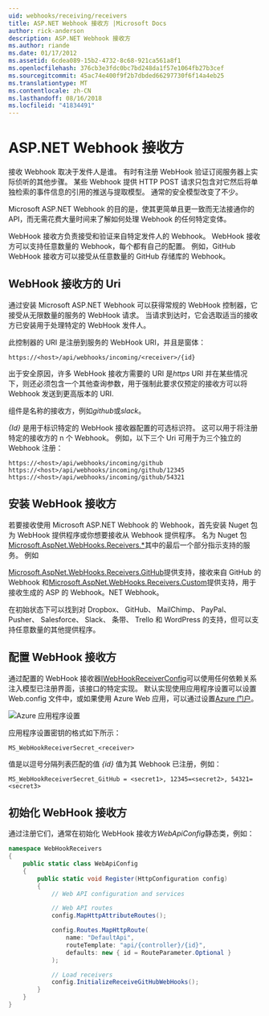 ```yaml
---
uid: webhooks/receiving/receivers
title: ASP.NET Webhook 接收方 |Microsoft Docs
author: rick-anderson
description: ASP.NET Webhook 接收方
ms.author: riande
ms.date: 01/17/2012
ms.assetid: 6cdea089-15b2-4732-8c68-921ca561a8f1
ms.openlocfilehash: 376cb3e3fdc0bc7bd248da1f57e1064fb27b3cef
ms.sourcegitcommit: 45ac74e400f9f2b7dbded66297730f6f14a4eb25
ms.translationtype: MT
ms.contentlocale: zh-CN
ms.lasthandoff: 08/16/2018
ms.locfileid: "41834491"
---
```

# <a name="aspnet-webhooks-receivers"></a>ASP.NET Webhook 接收方

接收 Webhook 取决于发件人是谁。 有时有注册 WebHook 验证订阅服务器上实际侦听的其他步骤。 某些 Webhook 提供 HTTP POST 请求只包含对它然后将单独检索的事件信息的引用的推送与提取模型。 通常的安全模型改变了不少。

Microsoft ASP.NET Webhook 的目的是，使其更简单且更一致而无法接通你的 API，而无需花费大量时间来了解如何处理 Webhook 的任何特定变体。

WebHook 接收方负责接受和验证来自特定发件人的 Webhook。 WebHook 接收方可以支持任意数量的 Webhook，每个都有自己的配置。 例如，GitHub WebHook 接收方可以接受从任意数量的 GitHub 存储库的 Webhook。

## <a name="webhook-receiver-uris"></a>WebHook 接收方的 Uri

通过安装 Microsoft ASP.NET Webhook 可以获得常规的 WebHook 控制器，它接受从无限数量的服务的 WebHook 请求。 当请求到达时，它会选取适当的接收方已安装用于处理特定的 WebHook 发件人。

此控制器的 URI 是注册到服务的 WebHook URI，并且是窗体：

```
https://<host>/api/webhooks/incoming/<receiver>/{id}
```

出于安全原因，许多 WebHook 接收方需要的 URI 是*https* URI 并在某些情况下，则还必须包含一个其他查询参数，用于强制此要求仅预定的接收方可以将 Webhook 发送到更高版本的 URI.

<em> <receiver> </em>组件是名称的接收方，例如<em>github</em>或<em>slack</em>。

*{Id}* 是用于标识特定的 WebHook 接收器配置的可选标识符。 这可以用于将注册特定的接收方的 n 个 Webhook。 例如，以下三个 Uri 可用于为三个独立的 Webhook 注册：

```
https://<host>/api/webhooks/incoming/github
https://<host>/api/webhooks/incoming/github/12345
https://<host>/api/webhooks/incoming/github/54321
```

## <a name="installing-a-webhook-receiver"></a>安装 WebHook 接收方

若要接收使用 Microsoft ASP.NET Webhook 的 Webhook，首先安装 Nuget 包为 WebHook 提供程序或你想要接收从 Webhook 提供程序。 名为 Nuget 包[Microsoft.AspNet.WebHooks.Receivers.*](https://www.nuget.org/packages?q=Microsoft.AspNet.WebHooks.Receivers)其中的最后一个部分指示支持的服务。 例如

[Microsoft.AspNet.WebHooks.Receivers.GitHub](https://www.nuget.org/packages?q=Microsoft.AspNet.WebHooks.Receivers.GitHub)提供支持，接收来自 GitHub 的 Webhook 和[Microsoft.AspNet.WebHooks.Receivers.Custom](https://www.nuget.org/packages?q=Microsoft.AspNet.WebHooks.Receivers.Custom)提供支持，用于接收生成的 ASP 的 Webhook。NET Webhook。

在初始状态下可以找到对 Dropbox、 GitHub、 MailChimp、 PayPal、 Pusher、 Salesforce、 Slack、 条带、 Trello 和 WordPress 的支持，但可以支持任意数量的其他提供程序。

## <a name="configuring-a-webhook-receiver"></a>配置 WebHook 接收方

通过配置的 WebHook 接收器[IWebHookReceiverConfig](https://github.com/aspnet/WebHooks/blob/master/src/Microsoft.AspNet.WebHooks.Receivers/WebHooks/IWebHookReceiverConfig.cs)可以使用任何依赖关系注入模型已注册界面，该接口的特定实现。 默认实现使用应用程序设置可以设置 Web.config 文件中，或如果使用 Azure Web 应用，可以通过设置[Azure 门户](https://portal.azure.com/)。

![Azure 应用程序设置](_static/AzureAppSettings.png)

应用程序设置密钥的格式如下所示：

```
MS_WebHookReceiverSecret_<receiver>
```

值是以逗号分隔列表匹配的值 *{id}* 值为其 Webhook 已注册，例如：

```
MS_WebHookReceiverSecret_GitHub = <secret1>, 12345=<secret2>, 54321=<secret3>
```

## <a name="initializing-a-webhook-receiver"></a>初始化 WebHook 接收方

通过注册它们，通常在初始化 WebHook 接收方*WebApiConfig*静态类，例如：

```csharp
namespace WebHookReceivers
{
    public static class WebApiConfig
    {
        public static void Register(HttpConfiguration config)
        {
            // Web API configuration and services

            // Web API routes
            config.MapHttpAttributeRoutes();

            config.Routes.MapHttpRoute(
                name: "DefaultApi",
                routeTemplate: "api/{controller}/{id}",
                defaults: new { id = RouteParameter.Optional }
            );

            // Load receivers
            config.InitializeReceiveGitHubWebHooks();
        }
    }
}
```
